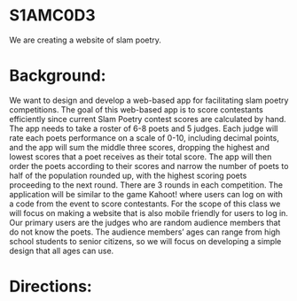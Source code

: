 # S1AMC0D3
We are creating a website of slam poetry.

# Background: 
  We want to design and develop a web-based app for facilitating slam poetry competitions. The goal of this web-based app is to score contestants efficiently since current Slam Poetry contest scores are calculated by hand. 
  The app needs to take a roster of 6-8 poets and 5 judges. Each judge will rate each poets performance on a scale of 0-10, including decimal points, and the app will sum the middle three scores, dropping the highest and lowest scores that a poet receives as their total score. The app will then order the poets according to their scores and narrow the number of poets to half of the population rounded up, with the highest scoring poets proceeding to the next round. There are 3 rounds in each competition. 
  The application will be similar to the game Kahoot! where  users can log on with a code from the event to score contestants. For the scope of this class we will focus on making a website that is also mobile friendly for users to log in. Our primary users are the judges who are random audience members that do not know the poets. The audience members’ ages can range from high school students to senior citizens, so we will focus on developing a simple design that all ages can use.

# Directions:
